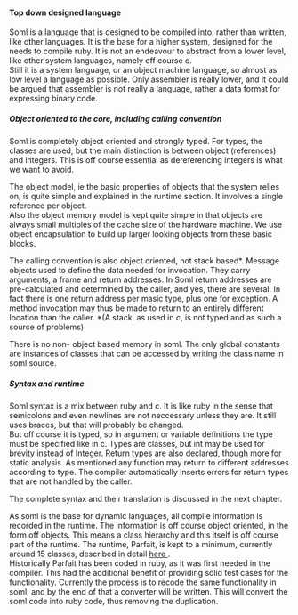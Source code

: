 #### Top down designed language

Soml is a language that is designed to be compiled into, rather than written, like
other languages. It is the base for a higher system,
designed for the needs to compile ruby. It is not an endeavour to abstract from a
lower level, like other system languages, namely off course c.<br/>
Still it is a system language, or an object machine language, so almost as low level a
language as possible. Only assembler is really lower, and it could be argued that assembler
is not really a language, rather a data format for expressing binary code. <br/>

##### Object oriented to the core, including calling convention

Soml is completely object oriented and strongly typed. For types, the classes are used, but
the main distinction is between object (references) and integers. This is off course
essential as dereferencing integers is what we want to avoid.

The object model, ie the basic properties of objects that the system relies on, is quite simple
and explained in the runtime section. It involves a single reference per object. <br/>
Also the object memory
model is kept quite simple in that objects are always small multiples of the cache size of the
hardware machine. We use object encapsulation to build up larger looking objects from these
basic blocks.

The calling convention is also object oriented, not stack based\*. Message objects used to
define the data needed for invocation. They carry arguments, a frame and return addresses.
In Soml return addresses are pre-calculated and determined by the caller, and yes, there
are several. In fact there is one return address per masic type, plus one for exception.
A method invocation may thus be made to return to an entirely different location than the
caller.
\*(A stack, as used in c, is not typed and as such a source of problems)

There is no non- object based memory in soml. The only global constants are instances of
classes that can be accessed by writing the class name in soml source.

##### Syntax and runtime

Soml syntax is a mix between ruby and c. It is like ruby in the sense that semicolons and even
newlines are not neccessary unless they are. It still uses braces, but that will probably
be changed. <br/>
But off course it is typed, so in argument or variable definitions the type must be specified
like in c. Types are classes, but int may be used for brevity instead of Integer. Return
types are also declared, though more for static analysis. As mentioned any function may return
to different addresses according to type. The compiler automatically inserts errors for
return types that are not handled by the caller.

The complete syntax and their translation is discussed in the next chapter.

As soml is the base for dynamic languages, all compile information is recorded in the runtime.
The information is off course object oriented, in the form off objects. This means a class
hierarchy and this itself is off course part of the runtime. The runtime, Parfait, is kept
to a minimum, currently around 15 classes, described in detail <a href="parfait.html">
here </a>. <br/>
Historically Parfait has been coded in ruby, as it was first needed in the compiler.
This had the additional benefit of providing solid test cases for the functionality.
Currently the process is to recode the same functionality in soml, and by the end of that
a converter will be written. This will convert the soml code into ruby code, thus removing the
duplication.
